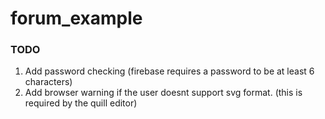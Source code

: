 # forum_example

### TODO
1. Add password checking (firebase requires a password to be at least 6 characters)
2. Add browser warning if the user doesnt support svg format. (this is required by the quill editor)